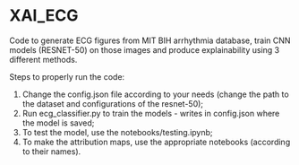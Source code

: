 # XAI_ECG
Code to generate ECG figures from MIT BIH arrhythmia database, train CNN models (RESNET-50) on those images and produce explainability using 3 different methods.

Steps to properly run the code:
  1. Change the config.json file according to your needs (change the path to the dataset and configurations of the resnet-50);
  2. Run ecg_classifier.py to train the models - writes in config.json where the model is saved;
  3. To test the model, use the notebooks/testing.ipynb;
  4. To make the attribution maps, use the appropriate notebooks (according to their names).

